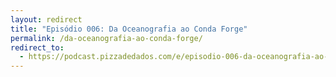 ```yaml
---
layout: redirect
title: "Episódio 006: Da Oceanografia ao Conda Forge"
permalink: /da-oceanografia-ao-conda-forge/
redirect_to:
  - https://podcast.pizzadedados.com/e/episodio-006-da-oceanografia-ao-conda-forge/
---
```

